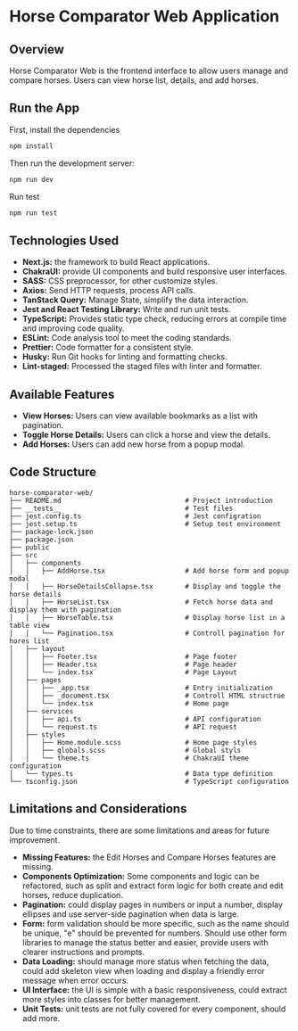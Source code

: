 
# Horse Comparator Web Application

## Overview

Horse Comparator Web is the frontend interface to allow users manage and compare horses. Users can view horse list, details, and add horses.

## Run the App

First, install the dependencies

```bash
npm install
```

Then run the development server:

```bash
npm run dev
```

Run test

```bash
npm run test
```

## Technologies Used

- **Next.js:** the framework to build React applications.
- **ChakraUI:** provide UI components and build responsive user interfaces.
- **SASS:** CSS preprocessor, for other customize styles.
- **Axios:** Send HTTP requests, process API calls.
- **TanStack Query:** Manage State, simplify the data interaction.
- **Jest and React Testing Library:** Write and run unit tests.
- **TypeScript:** Provides static type check, reducing errors at compile time and improving code quality.
- **ESLint:** Code analysis tool to meet the coding standards.
- **Prettier:** Code formatter for a consistent style.
- **Husky:** Run Git hooks for linting and formatting checks.
- **Lint-staged:** Processed the staged files with linter and formatter.

## Available Features

- **View Horses:** Users can view available bookmarks as a list with pagination.
- **Toggle Horse Details:** Users can click a horse and view the details.
- **Add Horses:** Users can add new horse from a popup modal.

## Code Structure

```
horse-comparator-web/
├── README.md                               # Project introduction
├── __tests__                               # Test files
├── jest.config.ts                          # Jest configration
├── jest.setup.ts                           # Setup test environment
├── package-lock.json
├── package.json
├── public
├── src
│   ├── components
│   │   ├── AddHorse.tsx                    # Add horse form and popup modal
│   │   ├── HorseDetailsCollapse.tsx        # Display and toggle the horse details
│   │   ├── HorseList.tsx                   # Fetch horse data and display them with pagination
│   │   ├── HorseTable.tsx                  # Display horse list in a table view
│   │   └── Pagination.tsx                  # Controll pagination for hores list
│   ├── layout
│   │   ├── Footer.tsx                      # Page footer
│   │   ├── Header.tsx                      # Page header
│   │   └── index.tsx                       # Page Layout
│   ├── pages
│   │   ├── _app.tsx                        # Entry initialization
│   │   ├── _document.tsx                   # Controll HTML structrue
│   │   └── index.tsx                       # Home page
│   ├── services
│   │   ├── api.ts                          # API configuration
│   │   └── request.ts                      # API request
│   ├── styles
│   │   ├── Home.module.scss                # Home page styles
│   │   ├── globals.scss                    # Global styls
│   │   └── theme.ts                        # ChakraUI theme configuration
│   └── types.ts                            # Data type definition
└── tsconfig.json                           # TypeScript configuration
```

## Limitations and Considerations

Due to time constraints, there are some limitations and areas for future improvement.

- **Missing Features:** the Edit Horses and Compare Horses features are missing.
- **Components Optimization:** Some components and logic can be refactored, such as split and extract form logic for both create and edit horses, reduce duplication.
- **Pagination:** could display pages in numbers or input a number, display ellipses and use server-side pagination when data is large.
- **Form:** form validation should be more specific, such as the name should be unique, "e" should be prevented for numbers. Should use other form libraries to manage the status better and easier, provide users with clearer instructions and prompts.
- **Data Loading:** should manage more status when fetching the data, could add skeleton view when loading and display a friendly error message when error occurs.
- **UI Interface:** the UI is simple with a basic responsiveness, could extract more styles into classes for better management.
- **Unit Tests:** unit tests are not fully covered for every component, should add more.
